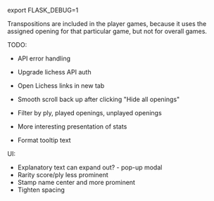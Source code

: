 export FLASK_DEBUG=1



Transpositions are included in the player games, because it uses the assigned opening for that particular game, but not for overall games.

TODO:

- API error handling
- Upgrade lichess API auth
- Open Lichess links in new tab

- Smooth scroll back up after clicking "Hide all openings"

- Filter by ply, played openings, unplayed openings
- More interesting presentation of stats

- Format tooltip text



UI:
- Explanatory text can expand out? - pop-up modal
- Rarity score/ply less prominent
- Stamp name center and more prominent
- Tighten spacing


